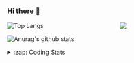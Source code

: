 ### Hi there 👋

<!--
**tao8687/tao8687** is a ✨ _special_ ✨ repository because its `README.md` (this file) appears on your GitHub profile.

Here are some ideas to get you started:

- 🔭 I’m currently working on ...
- 🌱 I’m currently learning ...
- 👯 I’m looking to collaborate on ...
- 🤔 I’m looking for help with ...
- 💬 Ask me about ...
- 📫 How to reach me: ...
- 😄 Pronouns: ...
- ⚡ Fun fact: ...
-->

<img align='right' src="https://media.giphy.com/media/M9gbBd9nbDrOTu1Mqx/giphy.gif" width="240">

  
![Top Langs](https://github-readme-stats.vercel.app/api/top-langs/?username=tao8687&layout=compact&title_color=23238E&text_color=A67D3D)

![Anurag's github stats](https://github-readme-stats.vercel.app/api?username=tao8687&show_icons=true&&text_color=A67D3D&title_color=23238E&show_icons=false&count_private=true&hide=stars)

<details>
  <summary>:zap: Coding Stats</summary>
  <br>
    
<!--START_SECTION:waka-->
![Code Time](http://img.shields.io/badge/Code%20Time-1%2C311%20hrs%2057%20mins-blue)

![Profile Views](http://img.shields.io/badge/Profile%20Views-0-blue)

**🐱 My GitHub Data** 

> 📦 1.5 MB Used in GitHub's Storage 
 > 
> 🏆 156 Contributions in the Year 2023
 > 
> 🚫 Not Opted to Hire
 > 
> 📜 50 Public Repositories 
 > 
> 🔑 22 Private Repositories 
 > 
**I'm an Early 🐤** 

```text
🌞 Morning                1024 commits        █████████████████████░░░░   83.39 % 
🌆 Daytime                84 commits          ██░░░░░░░░░░░░░░░░░░░░░░░   06.84 % 
🌃 Evening                116 commits         ██░░░░░░░░░░░░░░░░░░░░░░░   09.45 % 
🌙 Night                  4 commits           ░░░░░░░░░░░░░░░░░░░░░░░░░   00.33 % 
```
📅 **I'm Most Productive on Wednesday** 

```text
Monday                   177 commits         ████░░░░░░░░░░░░░░░░░░░░░   14.41 % 
Tuesday                  164 commits         ███░░░░░░░░░░░░░░░░░░░░░░   13.36 % 
Wednesday                230 commits         █████░░░░░░░░░░░░░░░░░░░░   18.73 % 
Thursday                 155 commits         ███░░░░░░░░░░░░░░░░░░░░░░   12.62 % 
Friday                   173 commits         ████░░░░░░░░░░░░░░░░░░░░░   14.09 % 
Saturday                 169 commits         ███░░░░░░░░░░░░░░░░░░░░░░   13.76 % 
Sunday                   160 commits         ███░░░░░░░░░░░░░░░░░░░░░░   13.03 % 
```


📊 **This Week I Spent My Time On** 

```text
🕑︎ Time Zone: Asia/Shanghai

💬 Programming Languages: 
C                        6 hrs 42 mins       ██████████░░░░░░░░░░░░░░░   39.65 % 
Python                   3 hrs 42 mins       █████░░░░░░░░░░░░░░░░░░░░   21.95 % 
Bash                     2 hrs 24 mins       ████░░░░░░░░░░░░░░░░░░░░░   14.21 % 
Text                     2 hrs 22 mins       ████░░░░░░░░░░░░░░░░░░░░░   14.03 % 
Makefile                 46 mins             █░░░░░░░░░░░░░░░░░░░░░░░░   04.60 % 

🔥 Editors: 
VS Code                  16 hrs 55 mins      █████████████████████████   100.00 % 

🐱‍💻 Projects: 
vc0768                   14 hrs 38 mins      ██████████████████████░░░   86.53 % 
TS0845_208               2 hrs 16 mins       ███░░░░░░░░░░░░░░░░░░░░░░   13.47 % 

💻 Operating System: 
Linux                    16 hrs 55 mins      █████████████████████████   100.00 % 
```

**I Mostly Code in Python** 

```text
Python                   9 repos             ████████░░░░░░░░░░░░░░░░░   31.03 % 
C++                      7 repos             ██████░░░░░░░░░░░░░░░░░░░   24.14 % 
JavaScript               2 repos             ██░░░░░░░░░░░░░░░░░░░░░░░   06.90 % 
Batchfile                1 repo              █░░░░░░░░░░░░░░░░░░░░░░░░   03.45 % 
HTML                     1 repo              █░░░░░░░░░░░░░░░░░░░░░░░░   03.45 % 
```



**Timeline**

![Lines of Code chart](https://raw.githubusercontent.com/tao8687/tao8687/master/assets/bar_graph.png)


 Last Updated on 03/06/2023 01:43:22 UTC
<!--END_SECTION:waka-->
</details>
